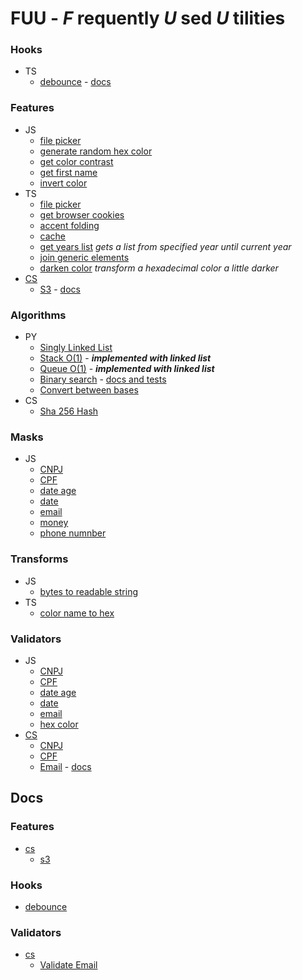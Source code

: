 # FUU - _F_ requently _U_ sed _U_ tilities

### Hooks

- TS
  - [debounce](./hooks/use-debounce.ts) - [docs](/docs/hooks/use-debounce.md)

### Features

- JS
  - [file picker](./features/js/filePicker.js)
  - [generate random hex color](./features/js/generate-random-hex-color.js)
  - [get color contrast](./features/js/get-color-contrast.js)
  - [get first name](./features/js/get-first-name.js)
  - [invert color](./features/js/invertColor.js)
- TS
  - [file picker](./features/ts/file-picker.ts)
  - [get browser cookies](./features/ts/get-browser-cookies.ts)
  - [accent folding](./features/ts/accent-folding.ts)
  - [cache](./features/ts/cache)
  - [get years list](./features/ts/get-years-list.ts) _gets a list from specified year until current year_
  - [join generic elements](./features/ts/join-generic-elements.ts)
  - [darken color](./features/ts/darken-color.ts) _transform a hexadecimal color a little darker_
- [CS](/features/cs/)
  - [S3](/features/cs/S3.cs) - [docs](/docs/features/cs/S3.md)
 
### Algorithms

- PY
  - [Singly Linked List](./algorithms/py/singly-linked-list.py)
  - [Stack O(1)](./algorithms/py/stack.py) - _**implemented with linked list**_
  - [Queue O(1)](./algorithms/py/queue.py) - _**implemented with linked list**_
  - [Binary search](/algorithms/py/binary-search.py) - [docs and tests](https://colab.research.google.com/drive/1U5nZ0fZcxSKjigeYM4yy93qUDHtdHOOT?usp=sharing)
  - [Convert between bases](/algorithms/py/convert-between-bases.py)
- CS
  - [Sha 256 Hash](/algorithms/cs/Sha256.cs)
 
### Masks

- JS
  - [CNPJ](./masks/js/cnpj.js)
  - [CPF](./masks/js/cpf.js)
  - [date age](./masks/js/date-age.js)
  - [date](./masks/js/date.js)
  - [email](./masks/js/email.js)
  - [money](./masks/js/money.js)
  - [phone numnber](./masks/js/phone.js)
  
### Transforms

- JS
  - [bytes to readable string](./transforms/js/bytes-to-redable-string.js)
- TS
  - [color name to hex](./transforms/ts/color-name-to-hex.ts)
  
### Validators

- JS
  - [CNPJ](./validators/js/cnpj.js)
  - [CPF](./validators/js/cpf.js)
  - [date age](./validators/js/date-age.js)
  - [date](./validators/js/date.js)
  - [email](./validators/js/email.js)
  - [hex color](./validators/js/hex-color.js)
- [CS](/validators/cs)
  - [CNPJ](./validators/cs/ValidateCnpj.cs)
  - [CPF](./validators/cs/ValidateCpf.cs)
  - [Email](/validators/cs/ValidateEmail.cs) - [docs](/docs/cs/validate-email.md)


## Docs

### Features

- [cs](/docs/features/cs)
  - [s3](/docs/features/cs/S3.md)

### Hooks

- [debounce](/docs/hooks/use-debounce.md)

### Validators

- [cs](/docs/cs)
  - [Validate Email](/docs/cs/validate-email.md)

